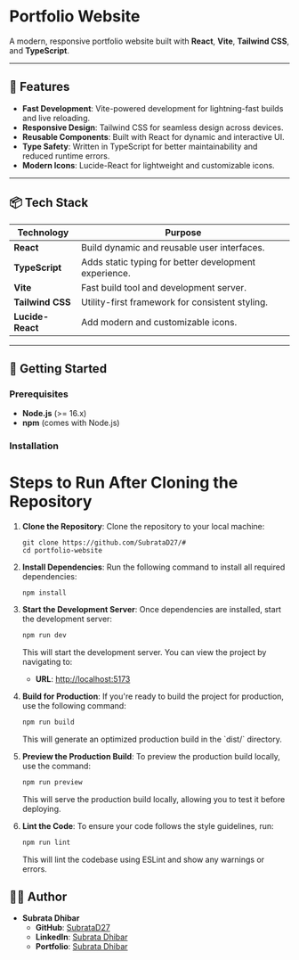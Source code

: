 # Portfolio Website

A modern, responsive portfolio website built with **React**, **Vite**, **Tailwind CSS**, and **TypeScript**.

---

## 🚀 Features
- **Fast Development**: Vite-powered development for lightning-fast builds and live reloading.
- **Responsive Design**: Tailwind CSS for seamless design across devices.
- **Reusable Components**: Built with React for dynamic and interactive UI.
- **Type Safety**: Written in TypeScript for better maintainability and reduced runtime errors.
- **Modern Icons**: Lucide-React for lightweight and customizable icons.

---

## 📦 Tech Stack

| Technology      | Purpose                                               |
|------------------|-------------------------------------------------------|
| **React**       | Build dynamic and reusable user interfaces.           |
| **TypeScript**  | Adds static typing for better development experience. |
| **Vite**        | Fast build tool and development server.               |
| **Tailwind CSS**| Utility-first framework for consistent styling.       |
| **Lucide-React**| Add modern and customizable icons.                    |

---

## 📖 Getting Started

### Prerequisites
- **Node.js** (>= 16.x)
- **npm** (comes with Node.js)

### Installation

# Steps to Run After Cloning the Repository

1. **Clone the Repository**:
   Clone the repository to your local machine:
   ```
   git clone https://github.com/SubrataD27/#
   cd portfolio-website
   ```

2. **Install Dependencies**:
   Run the following command to install all required dependencies:
   ```
   npm install
   ```

3. **Start the Development Server**:
   Once dependencies are installed, start the development server:
   ```bash
   npm run dev
   ```
   This will start the development server. You can view the project by navigating to:
   - **URL**: [http://localhost:5173](http://localhost:5173)

4. **Build for Production**:
   If you're ready to build the project for production, use the following command:
   ```bash
   npm run build
   ```
   This will generate an optimized production build in the \`dist/\` directory.

5. **Preview the Production Build**:
   To preview the production build locally, use the command:
   ```bash
   npm run preview
   ```
   This will serve the production build locally, allowing you to test it before deploying.

6. **Lint the Code**:
   To ensure your code follows the style guidelines, run:
   ```bash
   npm run lint
   ```
   This will lint the codebase using ESLint and show any warnings or errors.



   
## 👨‍💻 Author

- **Subrata Dhibar**
  - **GitHub**: [SubrataD27](https://github.com/SubrataD27)
  - **LinkedIn**: [Subrata Dhibar](https://www.linkedin.com/in/subrata-dhibar-3b1133263/)
  - **Portfolio**: [Subrata Dhibar](https://subrata-07.netlify.app/)
